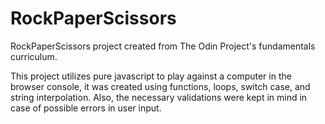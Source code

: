 # RockPaperScissors

RockPaperScissors project created from The Odin Project's fundamentals curriculum. 

This project utilizes pure javascript to play against a computer in the browser console, it was created using functions, loops, switch case, and string interpolation. Also, the necessary validations were kept in mind in case of possible errors in user input. 
